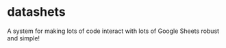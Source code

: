 # datashets
A system for making lots of code interact with lots of Google Sheets robust and simple!
